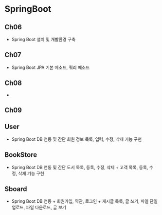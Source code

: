 # SpringBoot

## Ch06
- Spring Boot 설치 및 개발환경 구축 

## Ch07
- Spring Boot JPA 기본 메소드, 쿼리 메소드 

## Ch08
-

## Ch09

## User
- Spring Boot DB 연동 및 간단 회원 정보 목록, 입력, 수정, 삭제 기능 구현

## BookStore
- Spring Boot DB 연동 및 간단 도서 목록, 등록, 수정, 삭제 + 고객 목록, 등록, 수정, 삭제 기능 구현 

## Sboard
- Spring Boot DB 연동 + 회원가입, 약관, 로그인 + 게시글 목록, 글 쓰기, 파일 단일 업로드, 파일 다운로드, 글 보기  

